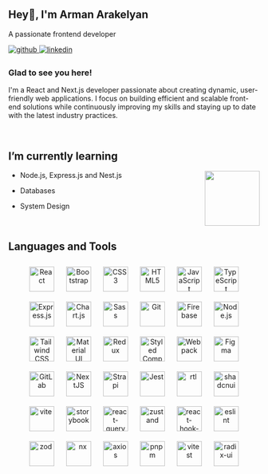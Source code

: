 ## Hey👋, I'm Arman Arakelyan  
 A passionate frontend developer

<a href="https://github.com/arman-ar" target="_blank">
<img src=https://img.shields.io/badge/github-%2324292e.svg?&style=for-the-badge&logo=github&logoColor=white alt=github style="margin-bottom: 5px;" />
</a>
<a href="https://linkedin.com/in/arman-arakelyan-2a046333" target="_blank">
<img src=https://img.shields.io/badge/linkedin-%231E77B5.svg?&style=for-the-badge&logo=linkedin&logoColor=white alt=linkedin style="margin-bottom: 5px;" />
</a>  
  



### Glad to see you here!  
I'm a React and Next.js developer passionate about creating dynamic, user-friendly web applications. I focus on building efficient and scalable front-end solutions while continuously improving my skills and staying up to date with the latest industry practices.  
  

<br/>  


## I’m currently learning  
<div>
  <div align="right" top="0">
<img src="https://i.pinimg.com/originals/e4/26/70/e426702edf874b181aced1e2fa5c6cde.gif" align="right" height="110" width="" />
</div>
  <div align="left">

-  Node.js, Express.js and Nest.js  
  

- Databases  
  

- System Design
  


</div>

  


</div>  

<br/>  


## Languages and Tools  
<div align="center">  
<a href="https://reactjs.org/" target="_blank"><img style="margin: 10px" src="https://profilinator.rishav.dev/skills-assets/react-original-wordmark.svg" alt="React" height="50" /></a>  
<a href="https://getbootstrap.com/docs/3.4/javascript/" target="_blank"><img style="margin: 10px" src="https://profilinator.rishav.dev/skills-assets/bootstrap-plain.svg" alt="Bootstrap" height="50" /></a>  
<a href="https://www.w3schools.com/css/" target="_blank"><img style="margin: 10px" src="https://profilinator.rishav.dev/skills-assets/css3-original-wordmark.svg" alt="CSS3" height="50" /></a>  
<a href="https://en.wikipedia.org/wiki/HTML5" target="_blank"><img style="margin: 10px" src="https://profilinator.rishav.dev/skills-assets/html5-original-wordmark.svg" alt="HTML5" height="50" /></a>  
<a href="https://www.javascript.com/" target="_blank"><img style="margin: 10px" src="https://profilinator.rishav.dev/skills-assets/javascript-original.svg" alt="JavaScript" height="50" /></a>  
<a href="https://www.typescriptlang.org/" target="_blank"><img style="margin: 10px" src="https://profilinator.rishav.dev/skills-assets/typescript-original.svg" alt="TypeScript" height="50" /></a>  
<a href="https://expressjs.com/" target="_blank"><img style="margin: 10px" src="https://profilinator.rishav.dev/skills-assets/express-original-wordmark.svg" alt="Express.js" height="50" /></a>  
<a href="https://www.chartjs.org/" target="_blank"><img style="margin: 10px" src="https://profilinator.rishav.dev/skills-assets/logo-title.svg" alt="Chart.js" height="50" /></a>  
<a href="https://sass-lang.com/" target="_blank"><img style="margin: 10px" src="https://profilinator.rishav.dev/skills-assets/sass-original.svg" alt="Sass" height="50" /></a>  
<a href="https://github.com/" target="_blank"><img style="margin: 10px" src="https://profilinator.rishav.dev/skills-assets/git-scm-icon.svg" alt="Git" height="50" /></a>  
<a href="https://firebase.google.com/" target="_blank"><img style="margin: 10px" src="https://profilinator.rishav.dev/skills-assets/firebase.png" alt="Firebase" height="50" /></a>  
<a href="https://nodejs.org/" target="_blank"><img style="margin: 10px" src="https://profilinator.rishav.dev/skills-assets/nodejs-original-wordmark.svg" alt="Node.js" height="50" /></a>  
<a href="https://www.tailwindcss.com/" target="_blank"><img style="margin: 10px" src="https://profilinator.rishav.dev/skills-assets/tailwindcss.svg" alt="Tailwind CSS" height="50" /></a>  
<a href="https://mui.com/" target="_blank"><img style="margin: 10px" src="https://profilinator.rishav.dev/skills-assets/mui.png" alt="Material UI" height="50" /></a>  
<a href="https://redux.js.org/" target="_blank"><img style="margin: 10px" src="https://profilinator.rishav.dev/skills-assets/redux-original.svg" alt="Redux" height="50" /></a>  
<a href="https://styled-components.com/" target="_blank"><img style="margin: 10px" src="https://profilinator.rishav.dev/skills-assets/styled-components.png" alt="Styled Components" height="50" /></a>  
<a href="https://webpack.js.org/" target="_blank"><img style="margin: 10px" src="https://profilinator.rishav.dev/skills-assets/webpack-original.svg" alt="Webpack" height="50" /></a>  
<a href="https://www.figma.com/" target="_blank"><img style="margin: 10px" src="https://profilinator.rishav.dev/skills-assets/figma-icon.svg" alt="Figma" height="50" /></a>  
<a href="https://about.gitlab.com/" target="_blank"><img style="margin: 10px" src="https://profilinator.rishav.dev/skills-assets/gitlab.svg" alt="GitLab" height="50" /></a>  
<a href="https://nextjs.org/" target="_blank"><img style="margin: 10px" src="https://profilinator.rishav.dev/skills-assets/nextjs.png" alt="NextJS" height="50" /></a>  
<a href="https://www.strapi.io/" target="_blank"><img style="margin: 10px" src="https://profilinator.rishav.dev/skills-assets/strapi.svg" alt="Strapi" height="50" /></a>  
<a href="https://www.jestjs.io/" target="_blank"><img style="margin: 10px" src="https://profilinator.rishav.dev/skills-assets/jest.svg" alt="Jest" height="50" /></a>  
<a href="https://www.testing-library.com/" target="_blank"><img style="margin: 10px" src="https://testing-library.com/img/octopus-64x64.png" alt="rtl" height="50" /></a>  
<a href="https://ui.shadcn.com/" target="_blank"><img style="margin: 10px" src="https://ui.shadcn.com/apple-touch-icon.png" alt="shadcnui" height="50" /></a> 
<a href="https://vitejs.dev/" target="_blank"><img style="margin: 10px" src="https://vitejs.dev/logo.svg" alt="vite" height="50" /></a> 
<a href="https://storybook.js.org/" target="_blank"><img style="margin: 10px" src="https://www.svgrepo.com/show/354397/storybook-icon.svg" alt="storybook" height="50" /></a> 
<a href="https://tanstack.com/query/latest" target="_blank"><img style="margin: 10px" src="https://seeklogo.com/images/R/react-query-logo-1340EA4CE9-seeklogo.com.png" alt="react-query" height="50" /></a> 
<a href="https://zustand-demo.pmnd.rs/" target="_blank"><img style="margin: 10px" src="https://user-images.githubusercontent.com/958486/218346783-72be5ae3-b953-4dd7-b239-788a882fdad6.svg" alt="zustand" height="50" /></a> 
  <a href="https://react-hook-form.com/" target="_blank"><img style="margin: 10px" src="https://react-hook-form.com/images/logo/react-hook-form-logo-only.svg" alt="react-hook-form" height="50" /></a> 
  <a href="https://eslint.org/" target="_blank"><img style="margin: 10px" src="https://upload.wikimedia.org/wikipedia/commons/e/e3/ESLint_logo.svg" alt="eslint" height="50" /></a> 
  <a href="https://zod.dev/" target="_blank"><img style="margin: 10px" src="https://zod.dev/logo.svg" alt="zod" height="50" /></a> 
  <a href="https://nx.dev/" target="_blank"><img style="margin: 10px" src="https://nx.dev/favicon/safari-pinned-tab.svg" alt="nx" height="50" /></a> 
  <a href="https://axios-http.com/" target="_blank"><img style="margin: 10px" src="https://avatars.githubusercontent.com/u/32372333?s=200&v=4" alt="axios" height="50" /></a> 
  <a href="https://pnpm.io/" target="_blank"><img style="margin: 10px" src="https://pnpm.io/img/pnpm-no-name-with-frame.svg" alt="pnpm" height="50" /></a> 
  <a href="https://vitest.dev/" target="_blank"><img style="margin: 10px" src="https://vitest.dev/logo.svg" alt="vitest" height="50" /></a> 
  <a href="https://www.radix-ui.com/" target="_blank"><img style="margin: 10px" src="https://avatars.githubusercontent.com/u/75042455?s=200&v=4" alt="radix-ui" height="50" /></a> 

</div>  

## 
